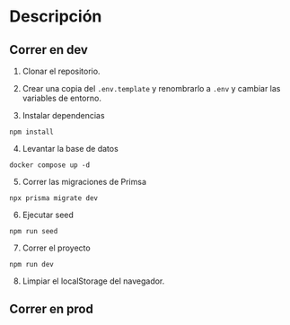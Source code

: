 # Descripción

## Correr en dev

1. Clonar el repositorio.

2. Crear una copia del `.env.template` y renombrarlo a `.env` y cambiar las variables de entorno.

3. Instalar dependencias

```
npm install
```

4. Levantar la base de datos

```
docker compose up -d
```

5. Correr las migraciones de Primsa

```
npx prisma migrate dev
```

6. Ejecutar seed

```
npm run seed
```

7. Correr el proyecto

```
npm run dev
```

8. Limpiar el localStorage del navegador.

## Correr en prod

